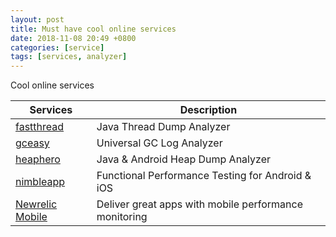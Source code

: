 ```yaml
---
layout: post
title: Must have cool online services
date: 2018-11-08 20:49 +0800
categories: [service]
tags: [services, analyzer]
---
```


Cool online services

Services                       | Description
------------------------------ | -----------
[fastthread][fastthread]       | Java Thread Dump Analyzer
[gceasy][gceasy]               | Universal GC Log Analyzer
[heaphero][heaphero]           | Java & Android Heap Dump Analyzer
[nimbleapp]                    | Functional Performance Testing for Android & iOS
[Newrelic Mobile][newrelic]    | Deliver great apps with mobile performance monitoring


[fastthread]: http://fastthread.io
[gceasy]: http://gceasy.io
[heaphero]: http://heaphero.io/
[nimbleapp]: https://nimble.app
[newrelic]: https://newrelic.com/mobile-monitoring
